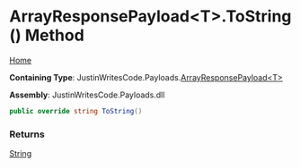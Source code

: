 # ArrayResponsePayload\<T\>\.ToString\(\) Method

[Home](../../../README.md)

**Containing Type**: JustinWritesCode\.Payloads\.[ArrayResponsePayload\<T\>](../README.md)

**Assembly**: JustinWritesCode\.Payloads\.dll

```csharp
public override string ToString()
```

### Returns

[String](https://docs.microsoft.com/en-us/dotnet/api/system.string)

